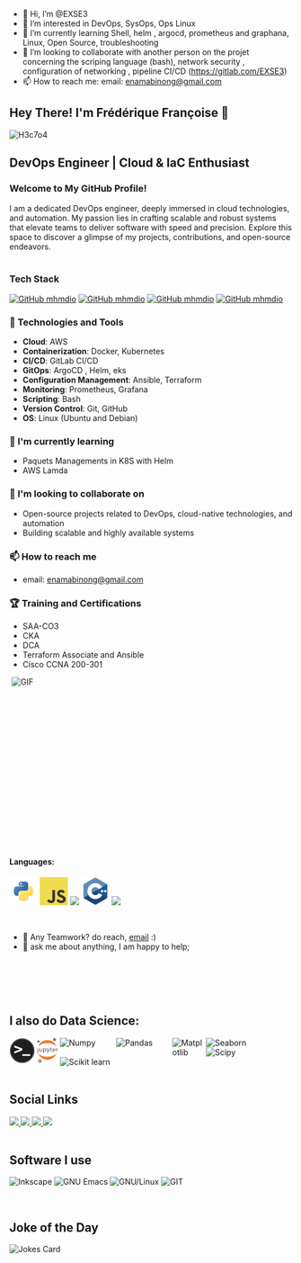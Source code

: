 - 👋 Hi, I’m @EXSE3
- 👀 I’m interested in DevOps, SysOps, Ops Linux
- 🌱 I’m currently learning Shell, helm , argocd, prometheus and graphana, Linux, Open Source, troubleshooting
- 💞️ I’m looking to collaborate with another person on the projet concerning the scriping language (bash), network security , configuration of networking , pipeline CI/CD (https://gitlab.com/EXSE3)
- 📫 How to reach me:
email: enamabinong@gmail.com

<!---
EXSE3/EXSE3 is a ✨ special ✨ repository because its `README.md` (this file) appears on your GitHub profile.
You can click the Preview link to take a look at your changes.
--->
## Hey There! I'm Frédérique Françoise 👋

<p align="left"> <img src="https://komarev.com/ghpvc/?username=H3c7o42&label=Profile%20views&color=0e75b6&style=flat" alt="H3c7o4" /> </p>

## DevOps Engineer | Cloud & IaC Enthusiast

 ### Welcome to My GitHub Profile!

I am a dedicated DevOps engineer, deeply immersed in cloud technologies, and automation. My passion lies in crafting scalable and robust systems that elevate teams to deliver software with speed and precision. Explore this space to discover a glimpse of my projects, contributions, and open-source endeavors.  
<br />

### Tech Stack
[![GitHub mhmdio](https://img.shields.io/badge/Amazon_AWS-FF9900?style=for-the-badge&logo=amazonaws&logoColor=white)](https://aws.amazon.com/)
[![GitHub mhmdio](https://img.shields.io/badge/Terraform-7B42BC?style=for-the-badge&logo=terraform&logoColor=white)](https://terraform.io)
[![GitHub mhmdio](https://img.shields.io/badge/Docker-2CA5E0?style=for-the-badge&logo=docker&logoColor=white)](https://docker.com/)
[![GitHub mhmdio](https://img.shields.io/badge/Kubernetes-41957E?style=for-the-badge&logo=kubernetes&logoColor=white)](https://kubernetes.io/)

### 🔧 Technologies and Tools

- **Cloud**: AWS
- **Containerization**: Docker, Kubernetes
- **CI/CD**: GitLab CI/CD
- **GitOps**: ArgoCD , Helm, eks
- **Configuration Management**: Ansible, Terraform
- **Monitoring**: Prometheus, Grafana
- **Scripting**: Bash
- **Version Control**: Git, GitHub
- **OS**: Linux (Ubuntu and Debian)

### 🌱 I'm currently learning

- Paquets Managements in K8S with Helm
- AWS Lamda

### 👯 I'm looking to collaborate on

- Open-source projects related to DevOps, cloud-native technologies, and automation
- Building scalable and highly available systems

### 📫 How to reach me

- email: enamabinong@gmail.com

### 🏆 Training and Certifications

- SAA-CO3
- CKA
- DCA
- Terraform Associate and Ansible
- Cisco CCNA 200-301

<img align="right" alt="GIF" src="https://github.com/abhisheknaiidu/abhisheknaiidu/blob/master/code.gif?raw=true" width="500" height="320" />

#### Languages:
<code><img height="50" src="https://raw.githubusercontent.com/github/explore/80688e429a7d4ef2fca1e82350fe8e3517d3494d/topics/python/python.png"></code>
<code><img height="50" src="https://raw.githubusercontent.com/github/explore/80688e429a7d4ef2fca1e82350fe8e3517d3494d/topics/javascript/javascript.png"></code>
<code><img height="50" src="https://cdn.jsdelivr.net/gh/devicons/devicon/icons/c/c-original.svg" /></code>
<code><img height="50" src="https://raw.githubusercontent.com/github/explore/80688e429a7d4ef2fca1e82350fe8e3517d3494d/topics/cpp/cpp.png"></code>
<code><img height="50" src="https://cdn.jsdelivr.net/gh/devicons/devicon/icons/bash/bash-original.svg"></code>

<br />

- 💼 Any Teamwork? do reach, [email](mailto:enamabinong@gmail.com) :)
- 💬 ask me about anything, I am happy to help;

<!--END_SECTION:waka-->

<br/>
<br/>
<br/>
<br/>

## I also do Data Science:
<img align="left" alt="Terminal" width="45px" src="https://raw.githubusercontent.com/github/explore/80688e429a7d4ef2fca1e82350fe8e3517d3494d/topics/terminal/terminal.png" />
<img align="left" height="45" src="https://raw.githubusercontent.com/github/explore/80688e429a7d4ef2fca1e82350fe8e3517d3494d/topics/jupyter-notebook/jupyter-notebook.png">
<img align="left" alt="Numpy" width="100px" src="https://upload.wikimedia.org/wikipedia/commons/3/31/NumPy_logo_2020.svg" />
<img align="left" alt="Pandas" width="100px" src="https://upload.wikimedia.org/wikipedia/commons/e/ed/Pandas_logo.svg" />
<img align="left" alt="Matplotlib" width="60px" src="https://upload.wikimedia.org/wikipedia/commons/8/84/Matplotlib_icon.svg" />
<img align="left" alt="Seaborn" width="100px" src="https://seaborn.pydata.org/_images/logo-wide-lightbg.svg" />
<img align="left" alt="Scipy" width="100px" src="https://www.fullstackpython.com/img/logos/scipy.png" />
<img align="left" alt="Scikit learn" width="100px" src="https://upload.wikimedia.org/wikipedia/commons/thumb/0/05/Scikit_learn_logo_small.svg/1280px-Scikit_learn_logo_small.svg.png" />
<br/ >
<br/>
<br/>
<br/>


## Social Links

<a href="https://www.instagram.com/HectorVladitok/">
    <img src="https://skillicons.dev/icons?i=instagram" />
</a>
<a href="https://www.discord.com/channels/@Hector BenMyriam#0823">
    <img src="https://skillicons.dev/icons?i=discord" />
</a>
<a href="https://www.twitter.com/ItokVlad">
    <img src="https://skillicons.dev/icons?i=twitter" />
</a>
<a href="https://www.linkedin.com/in/hector-steve-itok-1a3829182/">
    <img src="https://skillicons.dev/icons?i=linkedin" />
</a>
<br/>
<br/>

## Software I use

![Inkscape](https://img.shields.io/badge/Inkscape-0078d7.svg?style=for-the-badge&logo=inkscape&logoColor=white)
![GNU Emacs](https://img.shields.io/badge/VI%20%26%20Vim-A23C9A.svg?style=for-the-badge&logo=vim&logoColor=white)
![GNU/Linux](https://img.shields.io/badge/GNU%2fLinux-404040.svg?style=for-the-badge&logo=linux&logoColor=white)
![GIT](https://img.shields.io/badge/GIT-C45E00.svg?style=for-the-badge&logo=git&logoColor=white)

<br />

## Joke of the Day

![Jokes Card](https://readme-jokes.vercel.app/api?hideBorder&theme=cobalt&qColor=%23944bcc&aColor=%23bbdb51)

<br />



  

